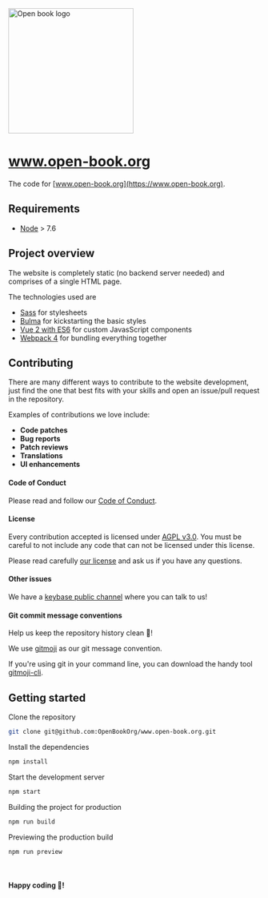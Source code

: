 <img alt="Open book logo" src="https://github.com/OpenBookOrg/www.open-book.org/blob/master/src/assets/logo-repos.png?raw=true" width="250">

# www.open-book.org

The code for [www.open-book.org](https://www.open-book.org).

## Requirements

* [Node](https://nodejs.org) > 7.6

## Project overview

The website is completely static (no backend server needed) and comprises of a single HTML page.

The technologies used are 

* [Sass](https://sass-lang.com/) for stylesheets
* [Bulma](https://github.com/jgthms/bulma) for kickstarting the basic styles
* [Vue 2 with ES6](https://vuejs.org/) for custom JavasScript components
* [Webpack 4](https://webpack.js.org/) for bundling everything together

## Contributing

There are many different ways to contribute to the website development, just find the one that best fits with your skills and open an issue/pull request in the repository.

Examples of contributions we love include:

- **Code patches**
- **Bug reports**
- **Patch reviews**
- **Translations**
- **UI enhancements**

#### Code of Conduct

Please read and follow our [Code of Conduct](https://github.com/OpenBookOrg/www.open-book.org/blob/master/CODE_OF_CONDUCT.md).

#### License

Every contribution accepted is licensed under [AGPL v3.0](http://www.gnu.org/licenses/agpl-3.0.html). 
You must be careful to not include any code that can not be licensed under this license.

Please read carefully [our license](https://github.com/OpenBookOrg/www.open-book.org/blob/master/LICENSE.txt) and ask us if you have any questions.

#### Other issues

We have a [keybase public channel](https://keybase.io/team/openbookorg.public) where you can talk to us!

#### Git commit message conventions

Help us keep the repository history clean 🙏!

We use [gitmoji](https://gitmoji.carloscuesta.me/) as our git message convention.

If you're using git in your command line, you can download the handy tool [gitmoji-cli](https://github.com/carloscuesta/gitmoji-cli).

## Getting started

Clone the repository

```sh
git clone git@github.com:OpenBookOrg/www.open-book.org.git
```

Install the dependencies

```sh
npm install
```

Start the development server

```sh
npm start
```

Building the project for production

```sh
npm run build
```

Previewing the production build

```sh
npm run preview
```

<br>

#### Happy coding 🎉!


